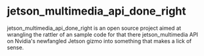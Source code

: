 # jetson_multimedia_api_done_right
jetson_multimedia_api_done_right is an open source project aimed at wrangling the rattler of an sample code for that there jetson_multimedia API on Nvidia's newfangled Jetson gizmo into something that makes a lick of sense. 
